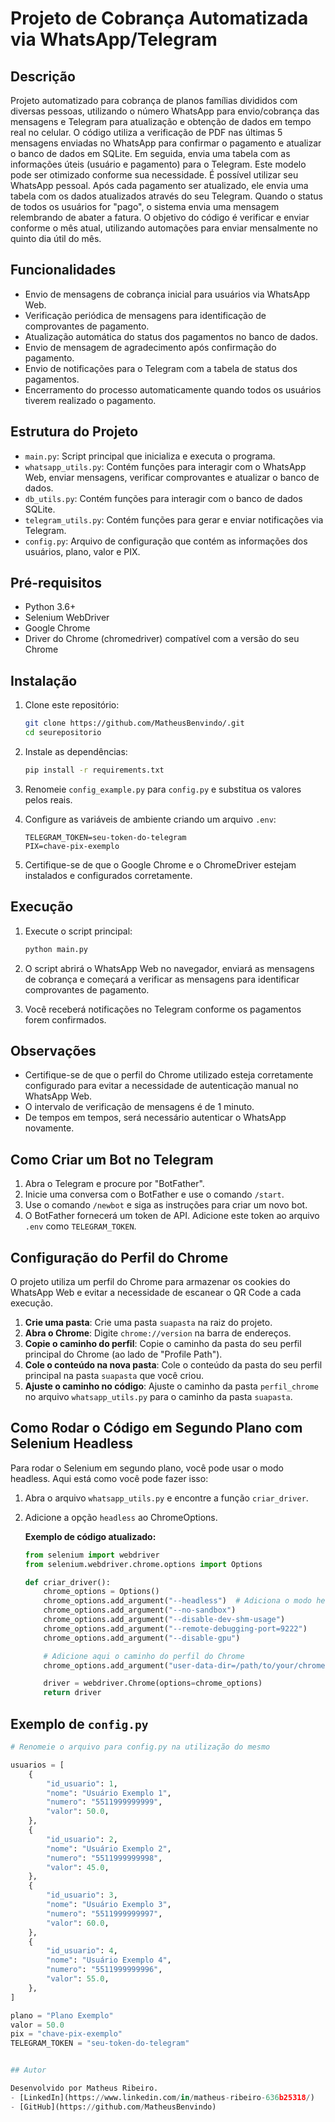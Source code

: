 # Projeto de Cobrança Automatizada via WhatsApp/Telegram

## Descrição
Projeto automatizado para cobrança de planos famílias divididos com diversas pessoas, utilizando o número WhatsApp para envio/cobrança das mensagens e Telegram para atualização e obtenção de dados em tempo real no celular. O código utiliza a verificação de PDF nas últimas 5 mensagens enviadas no WhatsApp para confirmar o pagamento e atualizar o banco de dados em SQLite. Em seguida, envia uma tabela com as informações úteis (usuário e pagamento) para o Telegram. Este modelo pode ser otimizado conforme sua necessidade. É possível utilizar seu WhatsApp pessoal. Após cada pagamento ser atualizado, ele envia uma tabela com os dados atualizados através do seu Telegram. Quando o status de todos os usuários for "pago", o sistema envia uma mensagem relembrando de abater a fatura. O objetivo do código é verificar e enviar conforme o mês atual, utilizando automações para enviar mensalmente no quinto dia útil do mês.

## Funcionalidades
- Envio de mensagens de cobrança inicial para usuários via WhatsApp Web.
- Verificação periódica de mensagens para identificação de comprovantes de pagamento.
- Atualização automática do status dos pagamentos no banco de dados.
- Envio de mensagem de agradecimento após confirmação do pagamento.
- Envio de notificações para o Telegram com a tabela de status dos pagamentos.
- Encerramento do processo automaticamente quando todos os usuários tiverem realizado o pagamento.

## Estrutura do Projeto
- `main.py`: Script principal que inicializa e executa o programa.
- `whatsapp_utils.py`: Contém funções para interagir com o WhatsApp Web, enviar mensagens, verificar comprovantes e atualizar o banco de dados.
- `db_utils.py`: Contém funções para interagir com o banco de dados SQLite.
- `telegram_utils.py`: Contém funções para gerar e enviar notificações via Telegram.
- `config.py`: Arquivo de configuração que contém as informações dos usuários, plano, valor e PIX.

## Pré-requisitos
- Python 3.6+
- Selenium WebDriver
- Google Chrome
- Driver do Chrome (chromedriver) compatível com a versão do seu Chrome

## Instalação
1. Clone este repositório:
    ```bash
    git clone https://github.com/MatheusBenvindo/.git
    cd seurepositorio
    ```
2. Instale as dependências:
    ```bash
    pip install -r requirements.txt
    ```
3. Renomeie `config_example.py` para `config.py` e substitua os valores pelos reais.

4. Configure as variáveis de ambiente criando um arquivo `.env`:
    ```plaintext
    TELEGRAM_TOKEN=seu-token-do-telegram
    PIX=chave-pix-exemplo
    ```

5. Certifique-se de que o Google Chrome e o ChromeDriver estejam instalados e configurados corretamente.

## Execução
1. Execute o script principal:
    ```bash
    python main.py
    ```

2. O script abrirá o WhatsApp Web no navegador, enviará as mensagens de cobrança e começará a verificar as mensagens para identificar comprovantes de pagamento.

3. Você receberá notificações no Telegram conforme os pagamentos forem confirmados.

## Observações
- Certifique-se de que o perfil do Chrome utilizado esteja corretamente configurado para evitar a necessidade de autenticação manual no WhatsApp Web.
- O intervalo de verificação de mensagens é de 1 minuto.
- De tempos em tempos, será necessário autenticar o WhatsApp novamente.

## Como Criar um Bot no Telegram

1. Abra o Telegram e procure por "BotFather".
2. Inicie uma conversa com o BotFather e use o comando `/start`.
3. Use o comando `/newbot` e siga as instruções para criar um novo bot.
4. O BotFather fornecerá um token de API. Adicione este token ao arquivo `.env` como `TELEGRAM_TOKEN`.

## Configuração do Perfil do Chrome

O projeto utiliza um perfil do Chrome para armazenar os cookies do WhatsApp Web e evitar a necessidade de escanear o QR Code a cada execução.

1. **Crie uma pasta**: Crie uma pasta `suapasta` na raiz do projeto.
2. **Abra o Chrome**: Digite `chrome://version` na barra de endereços.
3. **Copie o caminho do perfil**: Copie o caminho da pasta do seu perfil principal do Chrome (ao lado de "Profile Path").
4. **Cole o conteúdo na nova pasta**: Cole o conteúdo da pasta do seu perfil principal na pasta `suapasta` que você criou.
5. **Ajuste o caminho no código**: Ajuste o caminho da pasta `perfil_chrome` no arquivo `whatsapp_utils.py` para o caminho da pasta `suapasta`.

## Como Rodar o Código em Segundo Plano com Selenium Headless

Para rodar o Selenium em segundo plano, você pode usar o modo headless. Aqui está como você pode fazer isso:

1. Abra o arquivo `whatsapp_utils.py` e encontre a função `criar_driver`.
2. Adicione a opção `headless` ao ChromeOptions.

    **Exemplo de código atualizado:**

    ```python
    from selenium import webdriver
    from selenium.webdriver.chrome.options import Options

    def criar_driver():
        chrome_options = Options()
        chrome_options.add_argument("--headless")  # Adiciona o modo headless
        chrome_options.add_argument("--no-sandbox")
        chrome_options.add_argument("--disable-dev-shm-usage")
        chrome_options.add_argument("--remote-debugging-port=9222")
        chrome_options.add_argument("--disable-gpu")

        # Adicione aqui o caminho do perfil do Chrome
        chrome_options.add_argument("user-data-dir=/path/to/your/chrome/profile")

        driver = webdriver.Chrome(options=chrome_options)
        return driver
    ```

## Exemplo de `config.py`

```python
# Renomeie o arquivo para config.py na utilização do mesmo

usuarios = [
    {
        "id_usuario": 1,
        "nome": "Usuário Exemplo 1",
        "numero": "5511999999999",
        "valor": 50.0,
    },
    {
        "id_usuario": 2,
        "nome": "Usuário Exemplo 2",
        "numero": "5511999999998",
        "valor": 45.0,
    },
    {
        "id_usuario": 3,
        "nome": "Usuário Exemplo 3",
        "numero": "5511999999997",
        "valor": 60.0,
    },
    {
        "id_usuario": 4,
        "nome": "Usuário Exemplo 4",
        "numero": "5511999999996",
        "valor": 55.0,
    },
]

plano = "Plano Exemplo"
valor = 50.0
pix = "chave-pix-exemplo"
TELEGRAM_TOKEN = "seu-token-do-telegram"


## Autor

Desenvolvido por Matheus Ribeiro.
- [LinkedIn](https://www.linkedin.com/in/matheus-ribeiro-636b25318/)
- [GitHub](https://github.com/MatheusBenvindo)
